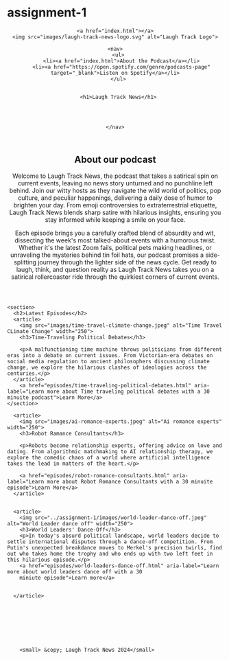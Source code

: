 # assignment-1
<!DOCTYPE html>
<html lang="en">
<head>
  <meta charset="UTF-8">
  <meta http-equiv="X-UA-Compatible" content="IE=edge">
  <meta name="viewport" content="width=device-width, initial-scale=1.0">
  <title>Laugh Track News - Home</title>
</head>
<body>
  
  
  <header>
    
    
    <a href="index.html"></a>
    <img src="images/laugh-track-news-logo.svg" alt="Laugh Track Logo">

    <nav>
      <ul>
        <li><a href="index.html">About the Podcast</a></li>
        <li><a href="https://open.spotify.com/genre/podcasts-page" target="_blank">Listen on Spotify</a></li>
      </ul>

      
      <h1>Laugh Track News</h1>




    </nav>
  </header>
    

       
        



   
  
  <main>
    <header>
      <section>
      <h2>About our podcast</h2>
      <p>Welcome to Laugh Track News, the podcast that takes a satirical spin on current events, leaving no news story unturned and no punchline left behind. Join our witty hosts as they navigate the wild world of politics, pop culture, and peculiar happenings, delivering a daily dose of humor to brighten your day. From emoji controversies to extraterrestrial etiquette, Laugh Track News blends sharp satire with hilarious insights, ensuring you stay informed while keeping a smile on your face.</p>
      <p>Each episode brings you a carefully crafted blend of absurdity and wit, dissecting the week's most talked-about events with a humorous twist. Whether it's the latest Zoom fails, political pets making headlines, or unraveling the mysteries behind tin foil hats, our podcast promises a side-splitting journey through the lighter side of the news cycle. Get ready to laugh, think, and question reality as Laugh Track News takes you on a satirical rollercoaster ride through the quirkiest corners of current events.</p>
    </section>
    </header>

    <section>
      <h2>Latest Episodes</h2>
      <article>
        <img src="images/time-travel-climate-change.jpeg" alt="Time Travel CLimate Change" width="250">
        <h3>Time-Traveling Political Debates</h3>

        <p>A malfunctioning time machine throws politicians from different eras into a debate on current issues. From Victorian-era debates on social media regulation to ancient philosophers discussing climate change, we explore the hilarious clashes of ideologies across the centuries.</p>
      </article>
        <a href="episodes/time-traveling-political-debates.html" aria-label="Learn more about Time traveling political debates with a 30 minuite podcast">Learn More</a>
    </section>
  </main>
   
    
      

    
    

       
        




      <article>
        <img src="images/ai-romance-experts.jpeg" alt="Ai romance experts" width="250">
        <h3>Robot Ramance Consultants</h3>

        <p>Robots become relationship experts, offering advice on love and dating. From algorithmic matchmaking to AI relationship therapy, we explore the comedic chaos of a world where artificial intelligence takes the lead in matters of the heart.</p>

        <a href="episodes/robot-romance-consultants.html" aria-label="Learn more about Robot Romance Consultants with a 30 minuite episode">Learn More</a>
      </article>

       
      <article>
        <img src="../assignment-1/images/world-leader-dance-off.jpeg" alt="World Leader dance off" width="250">
        <h3>World Leaders' Dance-Off</h3>
        <p>In today's absurd political landscape, world leaders decide to settle international disputes through a dance-off competition. From Putin's unexpected breakdance moves to Merkel's precision twirls, find out who takes home the trophy and who ends up with two left feet in this hilarious episode.</p>
        <a href="episodes/world-leaders-dance-off.html" aria-label="Learn more about world leaders dance off with a 30 
        miniute episode">Learn more</a>

        
      </article>
        





    
    
        <small> &copy; Laugh Track News 2024</small>

</body>


   
  
</html>
